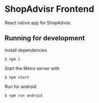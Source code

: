 # ShopAdvisr Frontend

React native app for ShopAdvisr.

## Running for development

Install dependencies
```
$ npm i
```

Start the Metro server with
```
$ npm start
```

Run for android
```
$ npm run android
```

